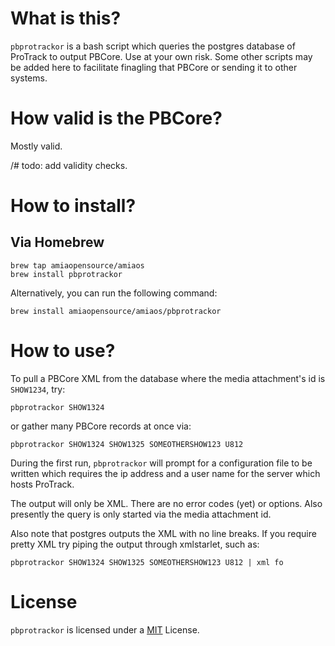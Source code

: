 # What is this?

`pbprotrackor` is a bash script which queries the postgres database of ProTrack to output PBCore. Use at your own risk. Some other scripts may be added here to facilitate finagling that PBCore or sending it to other systems. 

# How valid is the PBCore?

Mostly valid.

/# todo: add validity checks.

# How to install?

## Via Homebrew

```
brew tap amiaopensource/amiaos
brew install pbprotrackor
```

Alternatively, you can run the following command:
```
brew install amiaopensource/amiaos/pbprotrackor
```

# How to use?

To pull a PBCore XML from the database where the media attachment's id is `SHOW1234`, try:

```
pbprotrackor SHOW1324
```

or gather many PBCore records at once via:

```
pbprotrackor SHOW1324 SHOW1325 SOMEOTHERSHOW123 U812
```

During the first run, `pbprotrackor` will prompt for a configuration file to be written which requires the ip address and a user name for the server which hosts ProTrack.

The output will only be XML. There are no error codes (yet) or options. Also presently the query is only started via the media attachment id.

Also note that postgres outputs the XML with no line breaks. If you require pretty XML try piping the output through xmlstarlet, such as:

```
pbprotrackor SHOW1324 SHOW1325 SOMEOTHERSHOW123 U812 | xml fo
```

# License

`pbprotrackor` is licensed under a [MIT](License.txt) License.
